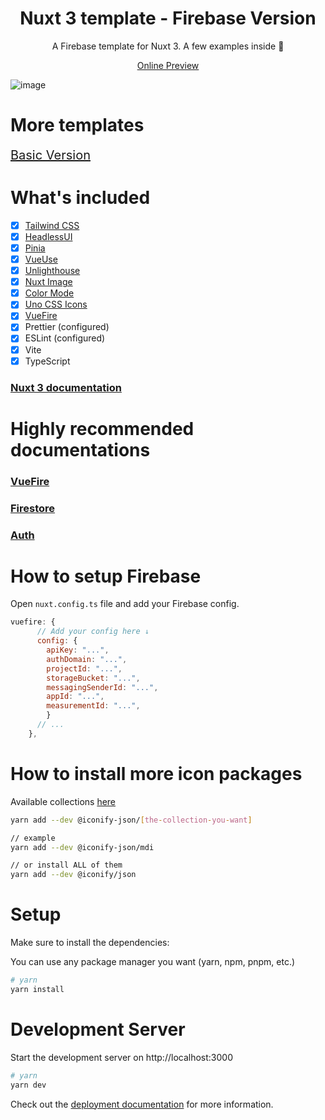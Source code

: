 <h1 align="center">Nuxt 3 template - Firebase Version</h1>
<p align="center">A Firebase template for Nuxt 3. A few examples inside 🙌</p>
<p align="center">
  <a href="https://nuxt3-template-firebase.netlify.app/">Online Preview<a>
</p>

![image](https://i.imgur.com/Qux8Gzd.png)

# More templates

<a style="font-size:20px" href="https://github.com/matifanger/nuxt3-template-basic" align="center">Basic Version</a>

# What's included

-   [x] [Tailwind CSS](https://tailwindcss.com/)
-   [x] [HeadlessUI](https://headlessui.dev/)
-   [x] [Pinia](https://pinia.esm.dev/)
-   [x] [VueUse](https://vueuse.org/)
-   [x] [Unlighthouse](https://unlighthouse.dev/)
-   [x] [Nuxt Image](https://v1.image.nuxtjs.org/get-started/)
-   [x] [Color Mode](https://color-mode.nuxtjs.org/)
-   [x] [Uno CSS Icons](https://github.com/unocss/unocss/tree/main/packages/preset-icons/)
-   [x] [VueFire](https://vuefire.vuejs.org/)
-   [x] Prettier (configured)
-   [x] ESLint (configured)
-   [x] Vite
-   [x] TypeScript

### [Nuxt 3 documentation](https://nuxt.com/docs/getting-started/introduction)

# Highly recommended documentations

### [VueFire](https://vuefire.vuejs.org/)

### [Firestore](https://firebase.google.com/docs/firestore?hl=es-419)

### [Auth](https://firebase.google.com/docs/auth?hl=es-419)

# How to setup Firebase

Open `nuxt.config.ts` file and add your Firebase config.

```js
vuefire: {
      // Add your config here ↓
      config: {
        apiKey: "...",
        authDomain: "...",
        projectId: "...",
        storageBucket: "...",
        messagingSenderId: "...",
        appId: "...",
        measurementId: "...",
        }
      // ...
    },
```

# How to install more icon packages

Available collections [here](https://icones.js.org/)

```bash
yarn add --dev @iconify-json/[the-collection-you-want]

// example
yarn add --dev @iconify-json/mdi

// or install ALL of them
yarn add --dev @iconify/json
```

# Setup

Make sure to install the dependencies:

You can use any package manager you want (yarn, npm, pnpm, etc.)

```bash
# yarn
yarn install
```

# Development Server

Start the development server on http://localhost:3000

```bash
# yarn
yarn dev
```

Check out the [deployment documentation](https://nuxt.com/docs/getting-started/deployment) for more information.
